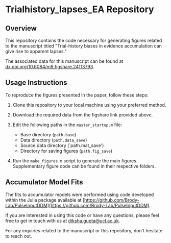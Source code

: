 # Trialhistory_lapses_EA Repository

## Overview
This repository contains the code necessary for generating figures related to the manuscript titled "Trial-history biases in evidence accumulation can give rise to apparent lapses."

The associated data for this manuscript can be found at [dx.doi.org/10.6084/m9.figshare.24113793](dx.doi.org/dx.doi.org/10.6084/m9.figshare.24113793).

## Usage Instructions

To reproduce the figures presented in the paper, follow these steps:

1. Clone this repository to your local machine using your preferred method.

2. Download the required data from the figshare link provided above.

3. Edit the following paths in the `master_startup.m` file:
   - Base directory (`path.base`)
   - Data directory (`path.data_save`)
   - Source data directory (`path.mat_save')
   - Directory for saving figures (`path.fig_save`)

4. Run the `make_figures.m` script to generate the main figures. Supplementary figure code can be found in their respective folders.

## Accumulator Model Fits

The fits to accumulator models were performed using code developed within the Julia package available at [https://github.com/Brody-Lab/PulseInputDDM](https://github.com/Brody-Lab/PulseInputDDM).

If you are interested in using this code or have any questions, please feel free to get in touch with us at diksha.gupta@ucl.ac.uk.

For any inquiries related to the manuscript or this repository, don't hesitate to reach out. 
